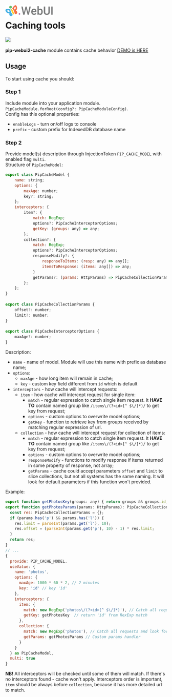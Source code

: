 # <img src="https://github.com/pip-webui/pip-webui/raw/master/doc/Logo.png" alt="Pip.WebUI Logo" style="max-width:30%"> <br/> Caching tools

![](https://img.shields.io/badge/license-MIT-blue.svg)

**pip-webui2-cache** module contains cache behavior
[DEMO is HERE](https://pip-webui2.github.io/pip-webui2-cache)

## Usage

To start using cache you should:
### Step 1
Include module into your application module. `PipCacheModule.forRoot(config?: PipCacheModuleConfig)`.  
Config has this optional properties:
* `enableLogs` - turn on/off logs to console
* `prefix` - custom prefix for IndexedDB database name

### Step 2
Provide model(s) description through InjectionToken `PIP_CACHE_MODEL` with enabled flag `multi`.  
Structure of `PipCacheModel`:
```js
export class PipCacheModel {
    name: string;
    options: {
        maxAge: number;
        key?: string;
    };
    interceptors: {
        item?: {
            match: RegExp;
            options?: PipCacheInterceptorOptions;
            getKey: (groups: any) => any;
        };
        collection?: {
            match: RegExp;
            options?: PipCacheInterceptorOptions;
            responseModify?: {
                responseToItems: (resp: any) => any[];
                itemsToResponse: (items: any[]) => any;
            }
            getParams?: (params: HttpParams) => PipCacheCollectionParams;
        };
    };
}

export class PipCacheCollectionParams {
    offset?: number;
    limit?: number;
}

export class PipCacheInterceptorOptions {
    maxAge?: number;
}
```
Description:
* `name` - name of model. Module will use this name with prefix as database name;
* `options`:
  * `maxAge` - how long item will remain in cache;
  * `key` - custom key field different from `id` which is default
* `interceptors` - how cache will intercept requests:
  * `item` - how cache will intercept request for single item:
    * `match` - regular expression to catch single item request. It **HAVE TO** contain named group like `/items\/(?<id>[^ $\/]*)/` to get key from request;
    * `options` - custom options to overwrite model options;
    * `getKey` - function to retrieve key from groups received by matching regular expression of url.
  * `collection` - how cache will intercept request for collection of items:
    * `match` - regular expression to catch single item request. It **HAVE TO** contain named group like `/items\/(?<id>[^ $\/]*)/` to get key from request;
    * `options` - custom options to overwrite model options;
    * `responseModify` - functions to modify response if items returned in some property of response, not array;
    * `getParams` - cache could accept parameters `offset` and `limit` to slice collections, but not all systems has the same naming. It will look for default parameters if this function won't provided.

Example:
```js
export function getPhotosKey(groups: any) { return groups && groups.id; }
export function getPhotosParams(params: HttpParams): PipCacheCollectionParams {
  const res: PipCacheCollectionParams = {};
  if (params.has('p') && params.has('l')) {
    res.limit = parseInt(params.get('l'), 10);
    res.offset = (parseInt(params.get('p'), 10) - 1) * res.limit;
  }
  return res;
}
// ...
{
  provide: PIP_CACHE_MODEL,
  useValue: {
    name: 'photos',
    options: {
      maxAge: 1000 * 60 * 2, // 2 minutes
      key: 'id' // key 'id'
    },
    interceptors: {
      item: {
        match: new RegExp('photos\/(?<id>[^ $\/]*)'), // Catch all requests and look for id
        getKey: getPhotosKey  // return 'id' from RexExp match
      },
      collection: {
        match: new RegExp('photos'), // Catch all requests and look for 'photos' in request
        getParams: getPhotosParams // Custom params handler
      }
    }
  } as PipCacheModel,
  multi: true
}
```

**NB!** All interceptors will be checked until some of them will match. If there's no interceptors found - cache won't apply. Interceptors order is important, `item` should be always before `collection`, because it has more detailed url to match.